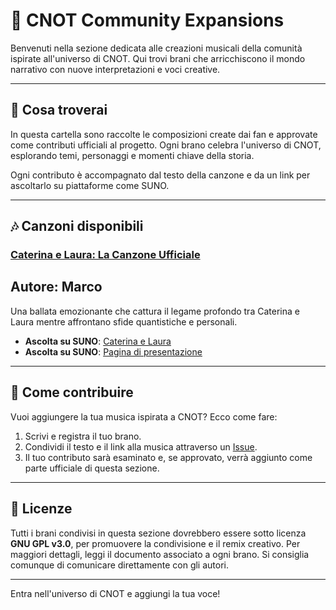 # 🎵 CNOT Community Expansions

Benvenuti nella sezione dedicata alle creazioni musicali della comunità ispirate all'universo di CNOT. Qui trovi brani che arricchiscono il mondo narrativo con nuove interpretazioni e voci creative.

---

## 📝 **Cosa troverai**

In questa cartella sono raccolte le composizioni create dai fan e approvate come contributi ufficiali al progetto. Ogni brano celebra l'universo di CNOT, esplorando temi, personaggi e momenti chiave della storia.

Ogni contributo è accompagnato dal testo della canzone e da un link per ascoltarlo su piattaforme come SUNO.

---

## 🎶 **Canzoni disponibili**

### [Caterina e Laura: La Canzone Ufficiale](caterina_laura_song.md)
## Autore: Marco
Una ballata emozionante che cattura il legame profondo tra Caterina e Laura mentre affrontano sfide quantistiche e personali.  
- **Ascolta su SUNO**: [Caterina e Laura](https://suno.com/song/db0c5ad2-6e4c-4162-93de-e14b04033eb9)
- **Ascolta su SUNO**: [Pagina di presentazione](caterina_e_laura.md)  

---

## 🌟 **Come contribuire**

Vuoi aggiungere la tua musica ispirata a CNOT? Ecco come fare:
1. Scrivi e registra il tuo brano.
2. Condividi il testo e il link alla musica attraverso un [Issue](https://github.com/your-repo/issues).
3. Il tuo contributo sarà esaminato e, se approvato, verrà aggiunto come parte ufficiale di questa sezione.

---

## 📜 **Licenze**

Tutti i brani condivisi in questa sezione dovrebbero essere  sotto licenza **GNU GPL v3.0**, per promuovere la condivisione e il remix creativo. Per maggiori dettagli, leggi il documento associato a ogni brano. Si consiglia comunque di comunicare direttamente con gli autori.

---

Entra nell'universo di CNOT e aggiungi la tua voce!
